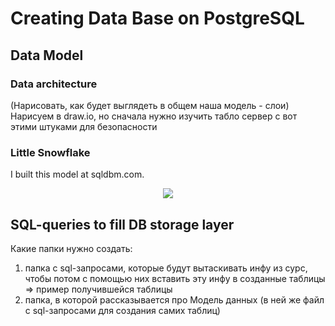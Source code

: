 # Creating Data Base on PostgreSQL

## Data Model

### Data architecture
(Нарисовать, как будет выглядеть в общем наша модель - слои)
Нарисуем в draw.io, но сначала нужно изучить табло сервер с вот этими штуками для безопасности


### Little Snowflake
I built this model at sqldbm.com.

<p align="center"><img  src="______________"></p>



## SQL-queries to fill DB storage layer




Какие папки нужно создать:
1) папка с sql-запросами,  которые будут вытаскивать инфу из сурс, чтобы потом с помощью них вставить эту инфу в созданные таблицы => пример получившейся таблицы
2) папка, в которой рассказывается про Модель данных (в ней же файл с sql-запросами для создания самих таблиц)